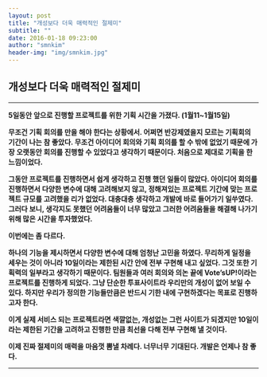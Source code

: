 ```yaml
---
layout: post
title: "개성보다 더욱 매력적인 절제미"
subtitle: ""
date: 2016-01-18 09:23:00
author: "smnkim"
header-img: "img/smnkim.jpg"
---
```




## 개성보다 더욱 매력적인 절제미

----

__5일동안 앞으로 진행할 프로젝트를 위한 기획 시간을 가졌다. (1월11~1월15일)__

__무조건 기획 회의를 만을 해야 한다는 상황에서. 어쩌면 반강제였을지 모르는 기획회의 기간이 나는 참 좋았다. 무조건 아이디어 회의와 기획 회의를 할 수 밖에 없었기 때문에 가장 오랫동안 회의를 진행할 수 있었다고 생각하기 때문이다. 처음으로 제대로 기획을 한 느낌이었다.__

__그동안 프로젝트를 진행하면서 쉽게 생각하고 진행 했던 일들이 많았다. 아이디어 회의를 진행하면서 다양한 변수에 대해 고려해보지 않고, 정해져있는 프로젝트 기간에 맞는 프로젝트 규모를 고려했을 리가 없었다. 대충대충 생각하고 개발에 바로 들어가기 일쑤였다. 그러다 보니, 생각지도 못했던 어려움들이 너무 많았고 그러한 어려움들을 해결해 나가기 위해 많은 시간을 투자했었다.__

__이번에는 좀 다르다.__

__하나의 기능을 제시하면서 다양한 변수에 대해 엄청난 고민을 하였다. 무리하게 일정을 세우는 것이 아니라 10일이라는 제한된 시간 안에 전부 구현해 내고 싶었다. 그것 또한 기획력의 일부라고 생각하기 때문이다. 팀원들과 여러 회의와 의논 끝에 Vote’sUP!이라는 프로젝트를 진행하게 되었다. 그냥 단순한 투표사이트라 우리만의 개성이 없어 보일 수 있다. 하지만 우리가 정의한 기능들만큼은 반드시 기한 내에 구현하겠다는 목표로 진행하고자 한다.__

__이게 실제 서비스 되는 프로젝트라면 색깔없는, 개성없는 그런 사이트가 되겠지만 10일이라는 제한된 기간을 고려하고 진행한 만큼 최선을 다해 전부 구현해 낼 것이다.__

__이제 진짜 절제미의 매력을 마음껏 뽐낼 차례다. 너무너무 기대된다. 개발은 언제나 참 좋다.__

----

